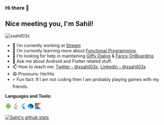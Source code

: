### Hi there 👋
## Nice meeting you, I'm Sahil!

<p align="left"> <img src="https://komarev.com/ghpvc/?username=xsahil03x&label=Views&color=blue&style=plastic" alt="xsahil03x" /> </p>

- 🔭 I’m currently working at [Stream](https://getstream.io/)
- 🌱 I’m currently learning more about [Functional Programming](https://en.wikipedia.org/wiki/Functional_programming).
- 🤔 I’m looking for help in maintaining [Giffy Dialog](https://www.github.com/xsahil03x/giffy_dialog) & [Fancy OnBoarding](https://www.github.com/xsahil03x/fancy_on_boarding).
- 💬 Ask me about Android and Flutter related stuff.
- 📫 How to reach me: [Twitter - @xsahil03x](https://www.twitter.com/xsahil03x), [LinkedIn - @xsahil03x](https://www.linkedin.com/in/xsahil03x/)
- 😄 Pronouns: He/His
- ⚡ Fun fact: If I am not coding then I am probably playing games with my friends.

**Languages and Tools:**  

<code><img height="20" src="https://raw.githubusercontent.com/github/explore/80688e429a7d4ef2fca1e82350fe8e3517d3494d/topics/android/android.png"></code>
<code><img height="20" src="https://raw.githubusercontent.com/github/explore/80688e429a7d4ef2fca1e82350fe8e3517d3494d/topics/java/java.png"></code>
<code><img height="20" src="https://raw.githubusercontent.com/github/explore/80688e429a7d4ef2fca1e82350fe8e3517d3494d/topics/flutter/flutter.png"></code>
<code><img height="20" src="https://raw.githubusercontent.com/github/explore/80688e429a7d4ef2fca1e82350fe8e3517d3494d/topics/dart/dart.png"></code>
<code><img height="20" src="https://raw.githubusercontent.com/github/explore/80688e429a7d4ef2fca1e82350fe8e3517d3494d/topics/kotlin/kotlin.png"></code>

<a href="https://github.com/xsahil03x">
 <img align="center" src="https://github-readme-stats.vercel.app/api?username=xsahil03x&show_icons=true&theme=light&count_private=true" alt="Sahil's github stats"/>
</a>
